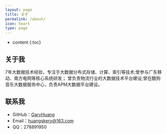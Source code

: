 ```yaml
---
layout: page
title: 关于
permalink: /about/
icon: heart
type: page
---
```


* content
{:toc}

## 关于我

7年大数据技术经验，专注于大数据分布式存储、计算、索引等技术;曾参与广东移动、南方电网等核心系统研发； 曾负责物流行业的大数据技术平台建设;曾在酷狗音乐大数据服务中心，负责APM大数据平台建设。


## 联系我

* GitHub：[GaryHuang](https://github.com/GaryHuangBD)
* Email：huangskery@163.com
* QQ：278891950

